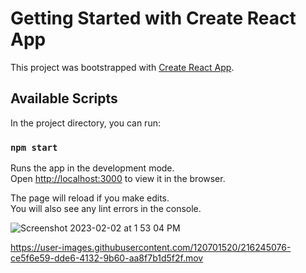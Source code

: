 # Getting Started with Create React App

This project was bootstrapped with [Create React App](https://github.com/facebook/create-react-app).

## Available Scripts

In the project directory, you can run:

### `npm start`

Runs the app in the development mode.\
Open [http://localhost:3000](http://localhost:3000) to view it in the browser.

The page will reload if you make edits.\
You will also see any lint errors in the console.



![Screenshot 2023-02-02 at 1 53 04 PM](https://user-images.githubusercontent.com/120701520/216243053-8a7d0299-de3d-4714-b86a-f29d9594746b.png)


https://user-images.githubusercontent.com/120701520/216245076-ce5f6e59-dde6-4132-9b60-aa8f7b1d5f2f.mov
